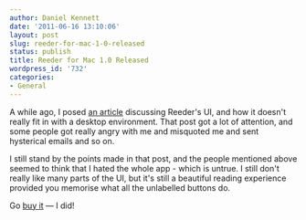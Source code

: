 ```yaml
---
author: Daniel Kennett
date: '2011-06-16 13:10:06'
layout: post
slug: reeder-for-mac-1-0-released
status: publish
title: Reeder for Mac 1.0 Released
wordpress_id: '732'
categories:
- General
---
```


A while ago, I posed [an article](http://danielkennett.org/blog/2010/12/analysing-a-touch-to-desktop-ui-port-using-fitts-law-reeder/)
discussing Reeder's UI, and how it doesn't really fit in with a desktop
environment. That post got a lot of attention, and some people got
really angry with me and misquoted me and sent hysterical emails and so
on.

I still stand by the points made in that post, and the people mentioned
above seemed to think that I hated the whole app - which is untrue. I
still don't really like many parts of the UI, but it's still a beautiful
reading experience provided you memorise what all the unlabelled buttons
do.

Go [buy it](http://reederapp.com/mac/) — I did!
